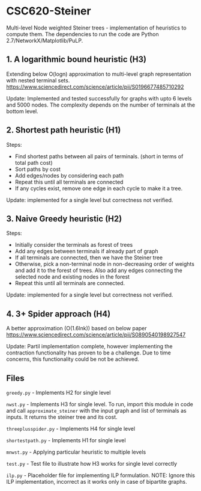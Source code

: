 # CSC620-Steiner
Multi-level Node weighted Steiner trees - implementation of heuristics to compute them. The dependencies to run the code are Python 2.7/NetworkX/Matplotlib/PuLP.

## 1. A logarithmic bound heuristic (H3)
Extending below O(logn) approximation to multi-level graph representation with nested terminal sets.
https://www.sciencedirect.com/science/article/pii/S0196677485710292

Update: Implemented and tested successfully for graphs with upto 6 levels and 5000 nodes. The complexity depends on the number of terminals at the bottom level.

## 2. Shortest path heuristic (H1)
Steps:
 * Find shortest paths between all pairs of terminals. (short in terms of total path cost)
 * Sort paths by cost
 * Add edges/nodes by considering each path
 * Repeat this until all terminals are connected
 * If any cycles exist, remove one edge in each cycle to make it a tree.
 
 Update: implemented for a single level but correctness not verified.
 
## 3. Naive Greedy heuristic (H2)
Steps:
* Initially consider the terminals as forest of trees
* Add any edges between terminals if already part of graph
* If all terminals are connected, then we have the Steiner tree
* Otherwise, pick a non-terminal node in non-decreasing order of weights and add it to the forest of trees. Also add any edges
connecting the selected node and existing nodes in the forest
* Repeat this until all terminals are connected.

Update: implemented for a single level but correctness not verified.

## 4. 3+ Spider approach (H4)
A better approximation (O(1.6lnk)) based on below paper
https://www.sciencedirect.com/science/article/pii/S0890540198927547

Update: Partil implementation complete, however implementing the contraction functionality has proven to be a challenge. Due to time concerns, this functionality could be not be achieved.

## Files
`greedy.py` - Implements H2 for single level

`nwst.py` - Implements H3 for single level. To run, import this module in code and call `approximate_steiner` with the input graph and list of terminals as inputs. It returns the steiner tree and its cost.

`threeplusspider.py` - Implements H4 for single level

`shortestpath.py` - Implements H1 for single level

`mnwst.py` - Applying particular heuristic to multiple levels

 `test.py` - Test file to illustrate how H3 works for single level correctly
 
 `ilp.py` - Placeholder file for implementing ILP formulation. NOTE: Ignore this ILP implementation, incorrect as it works only in case of bipartite graphs.
